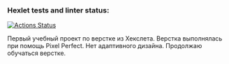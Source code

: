 ### Hexlet tests and linter status:
[![Actions Status](https://github.com/EgorovArtem34/layout-designer-project-58/workflows/hexlet-check/badge.svg)](https://github.com/EgorovArtem34/layout-designer-project-58/actions)


Первый учебный проект по верстке из Хекслета. Верстка выполнялась при помощь Pixel Perfect. Нет адаптивного дизайна. Продолжаю обучаться верстке.
